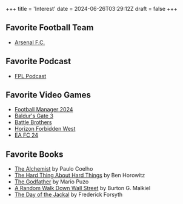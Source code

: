 +++
title = 'Interest'
date = 2024-06-26T03:29:12Z
draft = false
+++

## Favorite Football Team

- [Arsenal F.C.](https://www.arsenal.com/)

## Favorite Podcast

- [FPL Podcast](/fpl)

## Favorite Video Games

- [Football Manager 2024](https://www.footballmanager.com/)
- [Baldur's Gate 3](https://baldursgate3.game/)
- [Battle Brothers](https://www.nintendo.com/us/store/products/battle-brothers-a-turn-based-tactical-rpg-switch/)
- [Horizon Forbidden West](https://www.playstation.com/en-in/games/horizon-forbidden-west/)
- [EA FC 24](https://www.playstation.com/en-in/games/ea-sports-fc/)

## Favorite Books

- [The Alchemist](https://www.goodreads.com/book/show/18144590-the-alchemist) by Paulo Coelho
- [The Hard Thing About Hard Things](https://www.goodreads.com/book/show/18176747-the-hard-thing-about-hard-things) by Ben Horowitz
- [The Godfather](https://www.goodreads.com/book/show/22034.The_Godfather) by Mario Puzo
- [A Random Walk Down Wall Street](https://www.goodreads.com/book/show/40242274-a-random-walk-down-wall-street) by Burton G. Malkiel
- [The Day of the Jackal](https://www.goodreads.com/book/show/540020.The_Day_of_the_Jackal) by Frederick Forsyth
